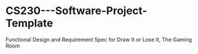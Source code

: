 # CS230---Software-Project-Template
Functional Design and Requirement Spec for Draw It or Lose It, The Gaming Room
